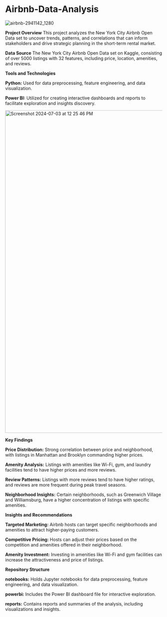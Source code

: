 # Airbnb-Data-Analysis
![airbnb-2941142_1280](https://github.com/BeheraSas/Airbnb-Data-Analysis/assets/148372851/17dfd6f6-4e61-4197-996e-67928d43f17a)

**Project Overview**
This project analyzes the New York City Airbnb Open Data set to uncover trends, patterns, and correlations that can inform stakeholders and drive strategic planning in the short-term rental market.

**Data Source**
The New York City Airbnb Open Data set on Kaggle, consisting of over 5000 listings with 32 features, including price, location, amenities, and reviews.

**Tools and Technologies**

**Python:** Used for data preprocessing, feature engineering, and data visualization.

**Power BI:** Utilized for creating interactive dashboards and reports to facilitate exploration and insights discovery.

<img width="1033" alt="Screenshot 2024-07-03 at 12 25 46 PM" src="https://github.com/BeheraSas/Airbnb-Data-Analysis/assets/148372851/554c89a6-3121-491c-840c-e1dd1c01d075">

**Key Findings**

**Price Distribution:** Strong correlation between price and neighborhood, with listings in Manhattan and Brooklyn commanding higher prices.

**Amenity Analysis:** Listings with amenities like Wi-Fi, gym, and laundry facilities tend to have higher prices and more reviews.

**Review Patterns:** Listings with more reviews tend to have higher ratings, and reviews are more frequent during peak travel seasons.

**Neighborhood Insights:** Certain neighborhoods, such as Greenwich Village and Williamsburg, have a higher concentration of listings with specific amenities.

**Insights and Recommendations**

**Targeted Marketing:** Airbnb hosts can target specific neighborhoods and amenities to attract higher-paying customers.

**Competitive Pricing:** Hosts can adjust their prices based on the competition and amenities offered in their neighborhood.

**Amenity Investment:** Investing in amenities like Wi-Fi and gym facilities can increase the attractiveness and price of listings.

**Repository Structure**

**notebooks:** Holds Jupyter notebooks for data preprocessing, feature engineering, and data visualization.

**powerbi:** Includes the Power BI dashboard file for interactive exploration.

**reports:** Contains reports and summaries of the analysis, including visualizations and insights.
